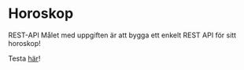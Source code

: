 # Horoskop
REST-API
Målet med uppgiften är att bygga ett enkelt REST API för sitt horoskop!


Testa [här](https://ranchino.github.io/Horoskop/)!
